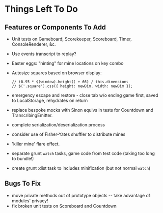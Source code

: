 # Things Left To Do

## Features or Components To Add
 - Unit tests on Gameboard, Scorekeeper, Scoreboard, Timer, ConsoleRenderer, &c.
 - Use events transcript to replay?
 - Easter eggs: "hinting" for mine locations on key combo
 - Autosize squares based on browser display:
    ```
    // (0.95 * $(window).height() + 66) / this.dimensions
    // $('.square').css({ height: newDim, width: newDim });
    ```
 - emergency escape and restore - close tab w/o ending game first, saved to LocalStorage, rehydrates on return
 - replace bespoke mocks with Sinon equivs in tests for Countdown and TranscribingEmitter.
 - complete serialization/deserialization process
 - consider use of Fisher-Yates shuffler to distribute mines
 - 'killer mine' flare effect.

 - separate grunt `watch` tasks, game code from test code (taking too long to bundle!)
 - create grunt :dist task to includes minification (but not normal `watch`)

## Bugs To Fix
 - move private methods out of prototype objects -- take advantage of modules' privacy!
 - fix broken unit tests on Scoreboard and Countdown
